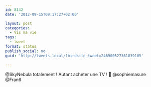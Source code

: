 ```yaml
---
id: 8142
date: '2012-09-15T09:17:27+02:00'

layout: post
categories:
  - Vis ma vie
tags:
  - tweet
format: status
publish_social: no
guid: 'http://tweets.local/?birdsite_tweet=246900527361839105'

---
```


@SkyNebula totalement ! Autant acheter une TV ! 🙂 @sophiemasure @Fran6